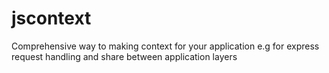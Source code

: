 # jscontext

Comprehensive way to making context for your application e.g for express request handling and share between application layers
